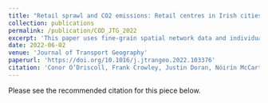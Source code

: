 ```yaml
---
title: "Retail sprawl and CO2 emissions: Retail centres in Irish cities"
collection: publications
permalink: /publication/COD_JTG_2022
excerpt: 'This paper uses fine-grain spatial network data and individual-level census data to examine how location-effects influence transport-related emissions and travel mode choice when shopping in Irelands five city regions.'
date: 2022-06-02
venue: 'Journal of Transport Geography'
paperurl: 'https://doi.org/10.1016/j.jtrangeo.2022.103376'
citation: 'Conor O’Driscoll, Frank Crowley, Justin Doran, Nóirín McCarthy. 2022. Retail sprawl and CO2 emissions: Retail centres in Irish cities. Journal of Transport Geography, 102, 1-12.'
---
```


Please see the recommended citation for this piece below.
